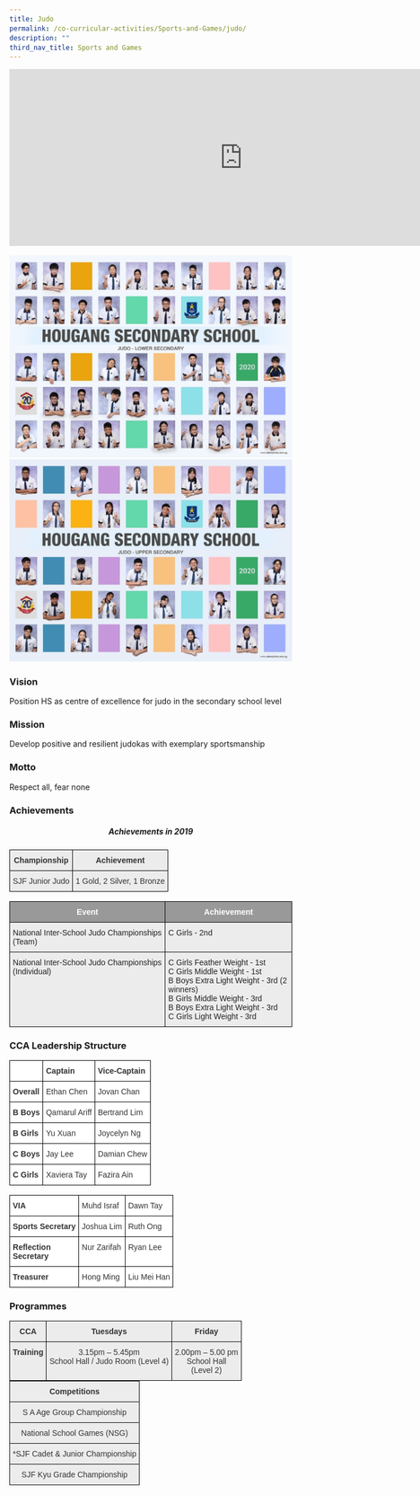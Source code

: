```yaml
---
title: Judo
permalink: /co-curricular-activities/Sports-and-Games/judo/
description: ""
third_nav_title: Sports and Games
---
```

<center><iframe width="830" height="315" src="https://www.youtube.com/embed/BVwmUn2K5gk" title="2022 Judo Open House" frameborder="0" allow="accelerometer; autoplay; clipboard-write; encrypted-media; gyroscope; picture-in-picture" allowfullscreen></iframe></center>

![](/images/jd1.jpeg)
![](/images/jd2.jpeg)

### Vision

Position HS as centre of excellence for judo in the secondary school level

### Mission

Develop positive and resilient judokas with exemplary sportsmanship

### Motto

Respect all, fear none

### Achievements

<center><h5>Achievements in 2019</h5></center>

<style type="text/css">
.tg  {border-collapse:collapse;border-spacing:0;margin:0px auto;}
.tg td{border-color:black;border-style:solid;border-width:1px;font-family:Arial, sans-serif;font-size:14px;
  overflow:hidden;padding:10px 5px;word-break:normal;}
.tg th{border-color:black;border-style:solid;border-width:1px;font-family:Arial, sans-serif;font-size:14px;
  font-weight:normal;overflow:hidden;padding:10px 5px;word-break:normal;}
.tg .tg-pex6{background-color:#ECECEC;color:#333;font-weight:bold;text-align:center;vertical-align:top}
.tg .tg-j9k7{background-color:#ECECEC;color:#333;text-align:center;vertical-align:top}
</style>
<table class="tg">
<tbody>
  <tr>
    <td class="tg-pex6">Championship</td>
    <td class="tg-pex6">Achievement</td>
  </tr>
  <tr>
    <td class="tg-j9k7"><span style="font-weight:400;color:#333">SJF Junior Judo</span></td>
    <td class="tg-j9k7"><span style="font-weight:400;color:#333">1 Gold, 2 Silver, 1 Bronze</span></td>
  </tr>
</tbody>
</table>

<br>

<style type="text/css">
.tg  {border-collapse:collapse;border-spacing:0;margin:0px auto;}
.tg td{border-color:black;border-style:solid;border-width:1px;font-family:Arial, sans-serif;font-size:14px;
  overflow:hidden;padding:10px 5px;word-break:normal;}
.tg th{border-color:black;border-style:solid;border-width:1px;font-family:Arial, sans-serif;font-size:14px;
  font-weight:normal;overflow:hidden;padding:10px 5px;word-break:normal;}
.tg .tg-emg8{background-color:#ECECEC;color:#222;text-align:left;vertical-align:top}
.tg .tg-2vo4{background-color:#999;color:#FFF;font-weight:bold;text-align:center;vertical-align:top}
</style>
<table class="tg">
<tbody>
  <tr>
    <td class="tg-2vo4">Event</td>
    <td class="tg-2vo4">Achievement</td>
  </tr>
  <tr>
    <td class="tg-emg8"><span style="font-weight:normal">National Inter-School Judo Championships (Team)</span></td>
    <td class="tg-emg8"><span style="font-weight:400">C Girls - 2nd</span></td>
  </tr>
  <tr>
    <td class="tg-emg8"><span style="font-weight:normal">National Inter-School Judo Championships (Individual)</span></td>
    <td class="tg-emg8"><span style="font-weight:400">C Girls Feather Weight - 1st</span><br><span style="font-weight:400">C Girls Middle Weight - 1st</span><br><span style="font-weight:400">B Boys Extra Light Weight - 3rd (2 winners)</span><br><span style="font-weight:400">B Girls Middle Weight - 3rd</span><br><span style="font-weight:400">B Boys Extra Light Weight - 3rd</span><br><span style="font-weight:400">C Girls Light Weight - 3rd</span></td>
  </tr>
</tbody>
</table>


### CCA Leadership Structure


<style type="text/css">
.tg  {border-collapse:collapse;border-spacing:0;margin:0px auto;}
.tg td{border-color:black;border-style:solid;border-width:1px;font-family:Arial, sans-serif;font-size:14px;
  overflow:hidden;padding:10px 5px;word-break:normal;}
.tg th{border-color:black;border-style:solid;border-width:1px;font-family:Arial, sans-serif;font-size:14px;
  font-weight:normal;overflow:hidden;padding:10px 5px;word-break:normal;}
.tg .tg-citn{background-color:#FFF;color:#333;text-align:left;vertical-align:top}
.tg .tg-rdtm{background-color:#FFF;color:#333;font-weight:bold;text-align:left;vertical-align:top}
</style>
<table class="tg">
<tbody>
  <tr>
    <td class="tg-rdtm"></td>
    <td class="tg-rdtm">Captain</td>
    <td class="tg-rdtm">Vice-Captain</td>
  </tr>
  <tr>
    <td class="tg-rdtm">Overall</td>
    <td class="tg-citn"><span style="font-weight:400;color:#333">Ethan Chen</span></td>
    <td class="tg-citn"><span style="font-weight:400;color:#333">Jovan Chan</span></td>
  </tr>
  <tr>
    <td class="tg-rdtm">B Boys</td>
    <td class="tg-citn"><span style="font-weight:400;color:#333">Qamarul Ariff</span></td>
    <td class="tg-citn"><span style="font-weight:400;color:#333">Bertrand Lim</span></td>
  </tr>
  <tr>
    <td class="tg-rdtm">B Girls</td>
    <td class="tg-citn"><span style="font-weight:400;color:#333">Yu Xuan</span></td>
    <td class="tg-citn"><span style="font-weight:400;color:#333">Joycelyn Ng</span></td>
  </tr>
  <tr>
    <td class="tg-rdtm">C Boys</td>
    <td class="tg-citn"><span style="font-weight:400;color:#333">Jay Lee</span></td>
    <td class="tg-citn"><span style="font-weight:400;color:#333">Damian Chew</span></td>
  </tr>
  <tr>
    <td class="tg-rdtm">C Girls</td>
    <td class="tg-citn"><span style="font-weight:400;color:#333">Xaviera Tay</span></td>
    <td class="tg-citn"><span style="font-weight:400;color:#333">Fazira Ain</span></td>
  </tr>
</tbody>
</table>

<br>

<style type="text/css">
.tg  {border-collapse:collapse;border-spacing:0;margin:0px auto;}
.tg td{border-color:black;border-style:solid;border-width:1px;font-family:Arial, sans-serif;font-size:14px;
  overflow:hidden;padding:10px 5px;word-break:normal;}
.tg th{border-color:black;border-style:solid;border-width:1px;font-family:Arial, sans-serif;font-size:14px;
  font-weight:normal;overflow:hidden;padding:10px 5px;word-break:normal;}
.tg .tg-tlx9{background-color:#FFF;color:#333;text-align:center;vertical-align:top}
.tg .tg-apyk{background-color:#FFF;color:#333;font-weight:bold;text-align:center;vertical-align:top}
.tg .tg-citn{background-color:#FFF;color:#333;text-align:left;vertical-align:top}
.tg .tg-rdtm{background-color:#FFF;color:#333;font-weight:bold;text-align:left;vertical-align:top}
</style>
<table class="tg">
<tbody>
  <tr>
    <td class="tg-rdtm">VIA</td>
    <td class="tg-citn"><span style="font-weight:400;color:#333">Muhd Israf</span></td>
    <td class="tg-citn"><span style="font-weight:400;color:#333">Dawn Tay</span></td>
  </tr>
  <tr>
    <td class="tg-apyk">Sports Secretary</td>
    <td class="tg-tlx9"><span style="font-weight:400;color:#333">Joshua Lim</span></td>
    <td class="tg-citn"><span style="font-weight:400;color:#333">Ruth Ong</span></td>
  </tr>
  <tr>
    <td class="tg-rdtm">R<span style="background-color:initial">eflection</span><br>Secretary</td>
    <td class="tg-citn"><span style="font-weight:400;color:#333">Nur Zarifah</span></td>
    <td class="tg-citn"><span style="font-weight:400;color:#333">Ryan Lee</span></td>
  </tr>
  <tr>
    <td class="tg-rdtm">Treasurer</td>
    <td class="tg-citn"><span style="font-weight:400;color:#333">Hong Ming</span></td>
    <td class="tg-citn"><span style="font-weight:400;color:#333">Liu Mei Han</span></td>
  </tr>
</tbody>
</table>

### Programmes

<style type="text/css">
.tg  {border-collapse:collapse;border-spacing:0;margin:0px auto;}
.tg td{border-color:black;border-style:solid;border-width:1px;font-family:Arial, sans-serif;font-size:14px;
  overflow:hidden;padding:10px 5px;word-break:normal;}
.tg th{border-color:black;border-style:solid;border-width:1px;font-family:Arial, sans-serif;font-size:14px;
  font-weight:normal;overflow:hidden;padding:10px 5px;word-break:normal;}
.tg .tg-pex6{background-color:#ECECEC;color:#333;font-weight:bold;text-align:center;vertical-align:top}
.tg .tg-j9k7{background-color:#ECECEC;color:#333;text-align:center;vertical-align:top}
</style>
<table class="tg">
<tbody>
  <tr>
    <td class="tg-pex6">CCA</td>
    <td class="tg-pex6">Tuesdays</td>
    <td class="tg-pex6">Friday</td>
  </tr>
  <tr>
    <td class="tg-pex6">Training</td>
    <td class="tg-j9k7"><span style="font-weight:400;color:#333">3.15pm – 5.45pm</span><br><span style="font-weight:400;color:#333">School Hall / Judo Room (Level 4)</span></td>
    <td class="tg-j9k7"><span style="font-weight:400;color:#333">2.00pm – 5.00 pm</span><br><span style="font-weight:400;color:#333">School Hall</span><br><span style="font-weight:400;color:#333">(Level 2)</span></td>
  </tr>
</tbody>
</table>


<style type="text/css">
.tg  {border-collapse:collapse;border-spacing:0;margin:0px auto;}
.tg td{border-color:black;border-style:solid;border-width:1px;font-family:Arial, sans-serif;font-size:14px;
  overflow:hidden;padding:10px 5px;word-break:normal;}
.tg th{border-color:black;border-style:solid;border-width:1px;font-family:Arial, sans-serif;font-size:14px;
  font-weight:normal;overflow:hidden;padding:10px 5px;word-break:normal;}
.tg .tg-pex6{background-color:#ECECEC;color:#333;font-weight:bold;text-align:center;vertical-align:top}
.tg .tg-j9k7{background-color:#ECECEC;color:#333;text-align:center;vertical-align:top}
</style>
<table class="tg">
<tbody>
  <tr>
    <td class="tg-pex6">Competitions</td>
  </tr>
  <tr>
    <td class="tg-j9k7"><span style="font-weight:400;color:#333">S A Age Group Championship</span></td>
  </tr>
  <tr>
    <td class="tg-j9k7"><span style="font-weight:400;color:#333">National School Games (NSG)</span></td>
  </tr>
  <tr>
    <td class="tg-j9k7"><span style="font-weight:400;color:#333">*SJF Cadet &amp; Junior Championship</span></td>
  </tr>
  <tr>
    <td class="tg-j9k7"><span style="font-weight:400;color:#333">SJF Kyu Grade Championship</span></td>
  </tr>
</tbody>
</table>
